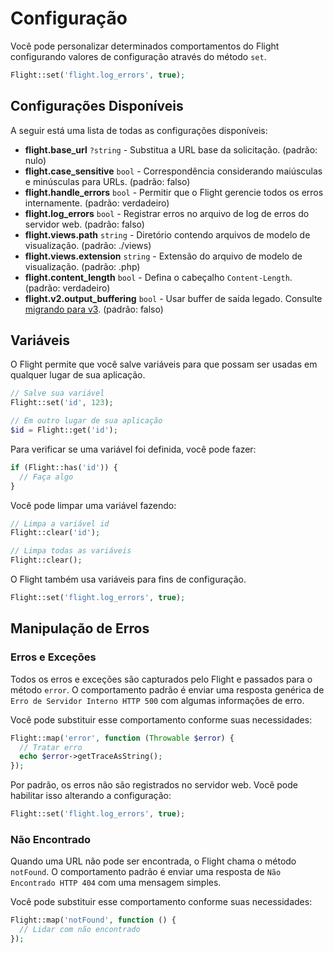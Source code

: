 # Configuração

Você pode personalizar determinados comportamentos do Flight configurando valores de configuração através do método `set`.

```php
Flight::set('flight.log_errors', true);
```

## Configurações Disponíveis

A seguir está uma lista de todas as configurações disponíveis:

- **flight.base_url** `?string` - Substitua a URL base da solicitação. (padrão: nulo)
- **flight.case_sensitive** `bool` - Correspondência considerando maiúsculas e minúsculas para URLs. (padrão: falso)
- **flight.handle_errors** `bool` - Permitir que o Flight gerencie todos os erros internamente. (padrão: verdadeiro)
- **flight.log_errors** `bool` - Registrar erros no arquivo de log de erros do servidor web. (padrão: falso)
- **flight.views.path** `string` - Diretório contendo arquivos de modelo de visualização. (padrão: ./views)
- **flight.views.extension** `string` - Extensão do arquivo de modelo de visualização. (padrão: .php)
- **flight.content_length** `bool` - Defina o cabeçalho `Content-Length`. (padrão: verdadeiro)
- **flight.v2.output_buffering** `bool` - Usar buffer de saída legado. Consulte [migrando para v3](migrating-to-v3). (padrão: falso)

## Variáveis

O Flight permite que você salve variáveis para que possam ser usadas em qualquer lugar de sua aplicação.

```php
// Salve sua variável
Flight::set('id', 123);

// Em outro lugar de sua aplicação
$id = Flight::get('id');
```

Para verificar se uma variável foi definida, você pode fazer:

```php
if (Flight::has('id')) {
  // Faça algo
}
```

Você pode limpar uma variável fazendo:

```php
// Limpa a variável id
Flight::clear('id');

// Limpa todas as variáveis
Flight::clear();
```

O Flight também usa variáveis para fins de configuração.

```php
Flight::set('flight.log_errors', true);
```

## Manipulação de Erros

### Erros e Exceções

Todos os erros e exceções são capturados pelo Flight e passados para o método `error`.
O comportamento padrão é enviar uma resposta genérica de `Erro de Servidor Interno HTTP 500` com algumas informações de erro.

Você pode substituir esse comportamento conforme suas necessidades:

```php
Flight::map('error', function (Throwable $error) {
  // Tratar erro
  echo $error->getTraceAsString();
});
```

Por padrão, os erros não são registrados no servidor web. Você pode habilitar isso alterando a configuração:

```php
Flight::set('flight.log_errors', true);
```

### Não Encontrado

Quando uma URL não pode ser encontrada, o Flight chama o método `notFound`.
O comportamento padrão é enviar uma resposta de `Não Encontrado HTTP 404` com uma mensagem simples.

Você pode substituir esse comportamento conforme suas necessidades:

```php
Flight::map('notFound', function () {
  // Lidar com não encontrado
});
```